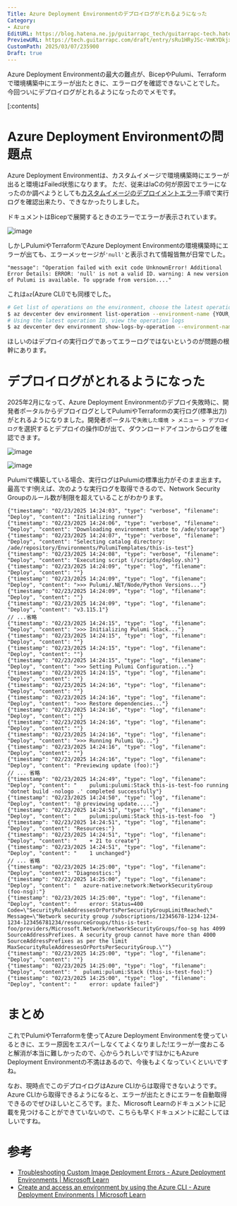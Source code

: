 ```yaml
---
Title: Azure Deployment Environmentのデプロイログがとれるようになった
Category:
- Azure
EditURL: https://blog.hatena.ne.jp/guitarrapc_tech/guitarrapc-tech.hatenablog.com/atom/entry/6802418398335467328
PreviewURL: https://tech.guitarrapc.com/draft/entry/sRu1HRyJSc-VmKYDkjx8Goo_-w8
CustomPath: 2025/03/07/235900
Draft: true
---
```


Azure Deployment Environmentの最大の難点が、BicepやPulumi、Terraformで環境構築中にエラーが出たときに、エラーログを確認できないことでした。
今回ついにデプロイログがとれるようになったのでメモです。

[:contents]

# Azure Deployment Environmentの問題点

Azure Deployment Environmentは、カスタムイメージで環境構築時にエラーが出ると環境はFailed状態になります。
ただ、従来はIaCの何が原因でエラーになったのか調べようとしても[カスタムイメージのデプロイメントエラー](https://learn.microsoft.com/en-us/azure/deployment-environments/troubleshoot-custom-image-logs-errors)手順で実行ログを確認出来たり、できなかったりしました。

ドキュメントはBicepで展開するときのエラーでエラーが表示されています。

![image](https://github.com/user-attachments/assets/57dcd3b0-096f-42c1-87d1-6e28420457dd)

しかしPulumiやTerraformでAzure Deployment Environmentの環境構築時にエラーが出ても、エラーメッセージが`'null'`と表示されて情報皆無が日常でした。

```
"message": "Operation failed with exit code UnknownError! Additional Error Details: ERROR: 'null' is not a valid ID. warning: A new version of Pulumi is available. To upgrade from version...."
```

これは`az`(Azure CLI)でも同様でした。

```sh
# Get list of operations on the environment, choose the latest operation
$ az devcenter dev environment list-operation --environment-name {YOUR_ENVIRONMENT_NAME} --project {YOUR_PROJECT_NAME}
# Using the latest operation ID, view the operation logs
$ az devcenter dev environment show-logs-by-operation --environment-name {YOUR_ENVIRONMENT_NAME} --project {YOUR_PROJECT_NAME} --operation-id {LATEST_OPERATION_ID}
```

ほしいのはデプロイの実行ログであってエラーログではないというのが問題の根幹にあります。

# デプロイログがとれるようになった

2025年2月になって、Azure Deployment Environmentのデプロイ失敗時に、開発者ポータルからデプロイログとしてPulumiやTerraformの実行ログ(標準出力)がとれるようになりました。開発者ポータルで`失敗した環境 > メニュー > デプロイ ログ`を選択するとデプロイの操作IDが出て、ダウンロードアイコンからログを確認できます。

![image](https://github.com/user-attachments/assets/22dfc433-715b-4a47-b369-0fca231c2c57)

![image](https://github.com/user-attachments/assets/b3f63504-7c15-4692-9738-2aab3a7382e8)

Pulumiで構築している場合、実行ログはPulumiの標準出力がそのまま出ます。最高です!例えば、次のような実行ログを取得できるので、Network Security Groupのルール数が制限を超えていることがわかります。

```
{"timestamp": "02/23/2025 14:24:03", "type": "verbose", "filename": "Deploy", "content": "Initializing runner"}
{"timestamp": "02/23/2025 14:24:06", "type": "verbose", "filename": "Deploy", "content": "Downloading environment state to /ade/storage"}
{"timestamp": "02/23/2025 14:24:07", "type": "verbose", "filename": "Deploy", "content": "Selecting catalog directory: /ade/repository/Environments/PulumiTemplates/this-is-test"}
{"timestamp": "02/23/2025 14:24:08", "type": "verbose", "filename": "Deploy", "content": "Executing script (/scripts/deploy.sh)"}
{"timestamp": "02/23/2025 14:24:09", "type": "log", "filename": "Deploy", "content": ""}
{"timestamp": "02/23/2025 14:24:09", "type": "log", "filename": "Deploy", "content": ">>> Pulumi/.NET/Node/Python Versions..."}
{"timestamp": "02/23/2025 14:24:09", "type": "log", "filename": "Deploy", "content": ""}
{"timestamp": "02/23/2025 14:24:09", "type": "log", "filename": "Deploy", "content": "v3.115.1"}
// ...省略
{"timestamp": "02/23/2025 14:24:15", "type": "log", "filename": "Deploy", "content": ">>> Initializing Pulumi Stack..."}
{"timestamp": "02/23/2025 14:24:15", "type": "log", "filename": "Deploy", "content": ""}
{"timestamp": "02/23/2025 14:24:15", "type": "log", "filename": "Deploy", "content": ""}
{"timestamp": "02/23/2025 14:24:15", "type": "log", "filename": "Deploy", "content": ">>> Setting Pulumi Configuration..."}
{"timestamp": "02/23/2025 14:24:15", "type": "log", "filename": "Deploy", "content": ""}
{"timestamp": "02/23/2025 14:24:16", "type": "log", "filename": "Deploy", "content": ""}
{"timestamp": "02/23/2025 14:24:16", "type": "log", "filename": "Deploy", "content": ">>> Restore dependencies..."}
{"timestamp": "02/23/2025 14:24:16", "type": "log", "filename": "Deploy", "content": ""}
{"timestamp": "02/23/2025 14:24:16", "type": "log", "filename": "Deploy", "content": ""}
{"timestamp": "02/23/2025 14:24:16", "type": "log", "filename": "Deploy", "content": ">>> Running Pulumi Up..."}
{"timestamp": "02/23/2025 14:24:16", "type": "log", "filename": "Deploy", "content": ""}
{"timestamp": "02/23/2025 14:24:16", "type": "log", "filename": "Deploy", "content": "Previewing update (foo):"}
// ... 省略
{"timestamp": "02/23/2025 14:24:49", "type": "log", "filename": "Deploy", "content": "    pulumi:pulumi:Stack this-is-test-foo running 'dotnet build -nologo .' completed successfully"}
{"timestamp": "02/23/2025 14:24:50", "type": "log", "filename": "Deploy", "content": "@ previewing update....."}
{"timestamp": "02/23/2025 14:24:51", "type": "log", "filename": "Deploy", "content": "    pulumi:pulumi:Stack this-is-test-foo  "}
{"timestamp": "02/23/2025 14:24:51", "type": "log", "filename": "Deploy", "content": "Resources:"}
{"timestamp": "02/23/2025 14:24:51", "type": "log", "filename": "Deploy", "content": "    + 21 to create"}
{"timestamp": "02/23/2025 14:24:51", "type": "log", "filename": "Deploy", "content": "    1 unchanged"}
// ... 省略
{"timestamp": "02/23/2025 14:25:00", "type": "log", "filename": "Deploy", "content": "Diagnostics:"}
{"timestamp": "02/23/2025 14:25:00", "type": "log", "filename": "Deploy", "content": "  azure-native:network:NetworkSecurityGroup (foo-nsg):"}
{"timestamp": "02/23/2025 14:25:00", "type": "log", "filename": "Deploy", "content": "    error: Status=400 Code=\"SecurityRuleAddressesOrPortsPerSecurityGroupLimitReached\" Message=\"Network security group /subscriptions/12345678-1234-1234-1234-123456781234/resourceGroups/this-is-test-foo/providers/Microsoft.Network/networkSecurityGroups/foo-sg has 4099 SourceAddressPrefixes. A security group cannot have more than 4000 SourceAddressPrefixes as per the limit MaxSecurityRuleAddressesOrPortsPerSecurityGroup.\""}
{"timestamp": "02/23/2025 14:25:00", "type": "log", "filename": "Deploy", "content": ""}
{"timestamp": "02/23/2025 14:25:00", "type": "log", "filename": "Deploy", "content": "  pulumi:pulumi:Stack (this-is-test-foo):"}
{"timestamp": "02/23/2025 14:25:00", "type": "log", "filename": "Deploy", "content": "    error: update failed"}
```

# まとめ

これでPulumiやTerraformを使ってAzure Deployment Environmentを使っているときに、エラー原因をエスパーしなくてよくなりました!エラーが一度おこると解消が本当に難しかったので、心からうれしいです!ほかにもAzure Deployment Environmentの不満はあるので、今後もよくなっていくといいですね。

なお、現時点でこのデプロイログはAzure CLIからは取得できないようです。Azure CLIから取得できるようになると、エラーが出たときにエラーを自動取得できるのでぜひほしいところです。また、Microsoft Learnのドキュメントに記載を見つけることができていないので、こちらも早くドキュメントに起こしてほしいですね。

# 参考

* [Troubleshooting Custom Image Deployment Errors - Azure Deployment Environments | Microsoft Learn](https://learn.microsoft.com/en-us/azure/deployment-environments/troubleshoot-custom-image-logs-errors)
* [Create and access an environment by using the Azure CLI - Azure Deployment Environments | Microsoft Learn](https://learn.microsoft.com/en-us/azure/deployment-environments/how-to-create-access-environments)
